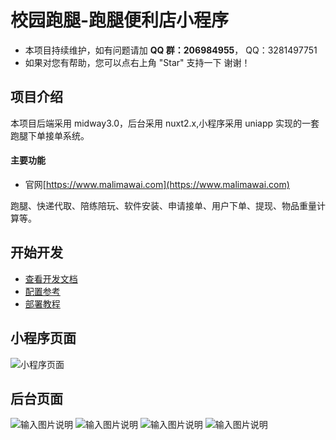 # 校园跑腿-跑腿便利店小程序

- 本项目持续维护，如有问题请加 **QQ 群：206984955**， QQ：3281497751
- 如果对您有帮助，您可以点右上角 "Star" 支持一下 谢谢！

## 项目介绍

本项目后端采用 midway3.0，后台采用 nuxt2.x,小程序采用 uniapp 实现的一套跑腿下单接单系统。

#### 主要功能
- 官网[https://www.malimawai.com](https://www.malimawai.com)

跑腿、快递代取、陪练陪玩、软件安装、申请接单、用户下单、提现、物品重量计算等。

## 开始开发

- [查看开发文档](https://gitee.com/landalfyao/ddapp/blob/master/DEV.md)
- [配置参考](https://gitee.com/landalfyao/ddrun/wikis/pages?sort_id=5937464&doc_id=403865)
- [部署教程](https://gitee.com/landalfyao/ddapp/wikis/pages)

## 小程序页面

![小程序页面](https://foruda.gitee.com/images/1679224626614713274/05be4962_11018109.jpeg "自定义模板.jpg")

## 后台页面

![输入图片说明](https://foruda.gitee.com/images/1679224850058188448/1d2ec44e_11018109.png "q1.png")
![输入图片说明](https://foruda.gitee.com/images/1679224868832200613/d4371d1a_11018109.png "q2.png")
![输入图片说明](https://foruda.gitee.com/images/1679224888050510841/0365f67a_11018109.png "q3.png")
![输入图片说明](https://foruda.gitee.com/images/1679224910889331030/3aabf24c_11018109.png "q4.png")
